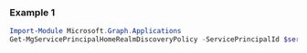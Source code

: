 ### Example 1
```powershell
Import-Module Microsoft.Graph.Applications
Get-MgServicePrincipalHomeRealmDiscoveryPolicy -ServicePrincipalId $servicePrincipalId
```
